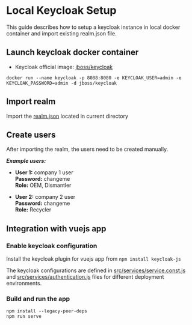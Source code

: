 # Local Keycloak Setup

This guide describes how to setup a keycloak instance in local docker container and import existing realm.json file.

## Launch keycloak docker container

- Keycloak official image: [jboss/keycloak](https://registry.hub.docker.com/r/jboss/keycloak)

```
docker run --name keycloak -p 8088:8080 -e KEYCLOAK_USER=admin -e KEYCLOAK_PASSWORD=admin -d jboss/keycloak
```

## Import realm

Import the [realm.json](https://github.com/catenax-ng/product-battery-passport-consumer-app/blob/feature/cmp-266/docker/local/Keycloak/realm.json) located in current directory

## Create users

After importing the realm, the users need to be created manually. 

***Example users:***
- **User 1:** company 1 user  \
  **Password:** changeme \
  **Role:** OEM, Dismantler

- **User 2:** company 2 user \
  **Password:** changeme \
  **Role:** Recycler

## Integration with vuejs app

### Enable keycloak configuration

Install the keycloak plugin for vuejs app from ```npm install keycloak-js```

The keycloak configurations are defined in [src/services/service.const.js](https://github.com/catenax-ng/product-battery-passport-consumer-app/blob/feature/cmp-266/src/services/service.const.js) and [src/services/authentication.js](https://github.com/catenax-ng/product-battery-passport-consumer-app/blob/feature/cmp-266/src/services/authentication.js) files for different deployment environments.

### Build and run the app

```
npm install --legacy-peer-deps
npm run serve
```
